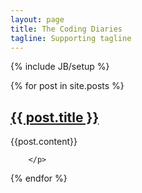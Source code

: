```yaml
---
layout: page
title: The Coding Diaries
tagline: Supporting tagline
---
```

{% include JB/setup %}

<div class="posts">
  {% for post in site.posts %}
 <h2> <a href="{{ BASE_PATH }}{{ post.url }}">{{ post.title }}</a></h2>
    	<p>
    		{{post.content}}

    	</p>

  {% endfor %}
</div>


